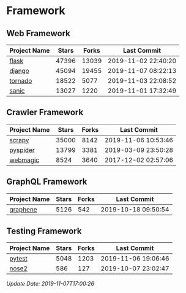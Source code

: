 # Framework

## Web Framework

| Project Name | Stars | Forks | Last Commit |
| ------------ | ----- | ----- | ----------- |
| [flask](https://github.com/pallets/flask) | 47396 | 13039 | 2019-11-02 22:40:20 |
| [django](https://github.com/django/django) | 45094 | 19455 | 2019-11-07 08:22:13 |
| [tornado](https://github.com/tornadoweb/tornado) | 18522 | 5077 | 2019-11-03 22:08:52 |
| [sanic](https://github.com/huge-success/sanic) | 13027 | 1220 | 2019-11-01 17:32:49 |

## Crawler Framework

| Project Name | Stars | Forks | Last Commit |
| ------------ | ----- | ----- | ----------- |
| [scrapy](https://github.com/scrapy/scrapy) | 35000 | 8142 | 2019-11-06 10:53:46 |
| [pyspider](https://github.com/binux/pyspider) | 13799 | 3381 | 2019-03-09 23:50:28 |
| [webmagic](https://github.com/code4craft/webmagic) | 8524 | 3640 | 2017-12-02 02:57:06 |

## GraphQL Framework

| Project Name | Stars | Forks | Last Commit |
| ------------ | ----- | ----- | ----------- |
| [graphene](https://github.com/graphql-python/graphene) | 5126 | 542 | 2019-10-18 09:50:54 |

## Testing Framework

| Project Name | Stars | Forks | Last Commit |
| ------------ | ----- | ----- | ----------- |
| [pytest](https://github.com/pytest-dev/pytest) | 5048 | 1203 | 2019-11-06 19:06:46 |
| [nose2](https://github.com/nose-devs/nose2) | 586 | 127 | 2019-10-07 23:02:47 |

*Update Date: 2019-11-07T17:00:26*
